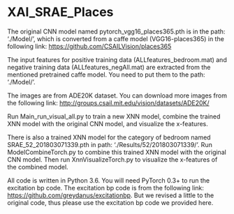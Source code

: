 # XAI_SRAE_Places
The original CNN model named pytorch_vgg16_places365.pth is in the path: ‘./Model/’, which is converted from a caffe model (VGG16-places365) in the following link:
https://github.com/CSAILVision/places365

The input features for positive training data (ALLfeatures_bedroom.mat) and negative training data (ALLfeatures_negAll.mat) are extracted from the mentioned pretrained caffe model. You need to put them to the path: ‘./Model/’.

The images are from ADE20K dataset. You can download more images from the following link: http://groups.csail.mit.edu/vision/datasets/ADE20K/

Run Main_run_visual_all.py to train a new XNN model, combine the trained XNN model with the original CNN model, and visualize the x-features.

There is also a trained XNN model for the category of bedroom named SRAE_52_201803071339.pth in path: ‘./Results/52/201803071339/’. Run ModelCombineTorch.py to combine this trained XNN model with the original CNN model. Then run XnnVisualizeTorch.py to visualize the x-features of the combined model.

All code is written in Python 3.6. You will need PyTorch 0.3+ to run the excitation bp code.  The excitation bp code is from the following link: https://github.com/greydanus/excitationbp. But we revised a little to the original code, thus please use the excitation bp code we provided here.
